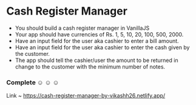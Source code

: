 
# Cash Register Manager

- You should build a cash register manager in VanillaJS
- Your app should have currencies of Rs. 1, 5, 10, 20, 100, 500, 2000.
- Have an input field for the user aka cashier to enter a bill amount.
- Have an input field for the user aka cashier to enter the cash given by the customer.
- The app should tell the cashier/user the amount to be returned in change to the customer with the minimum number of notes.




### Complete ☺ ☺ ☺

Link ~ https://cash-register-manager-by-vikashh26.netlify.app/
